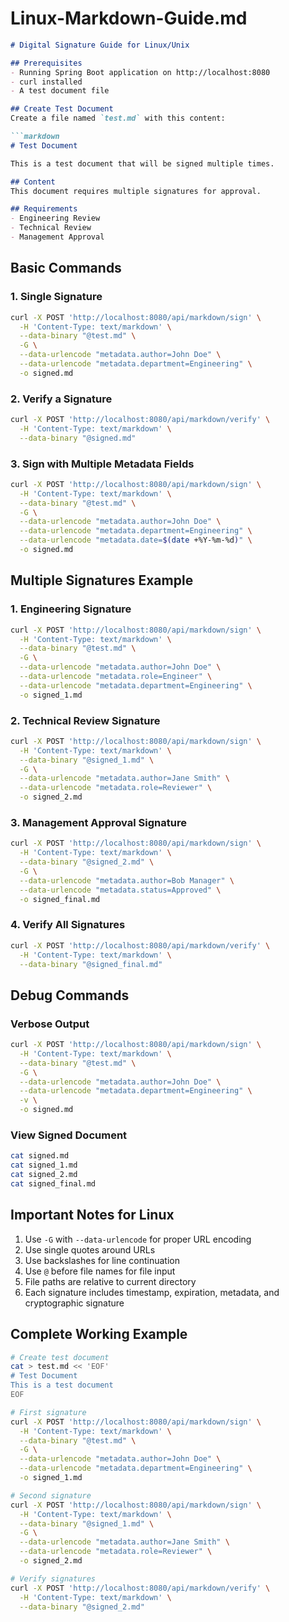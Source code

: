 # Linux-Markdown-Guide.md

```markdown
# Digital Signature Guide for Linux/Unix

## Prerequisites
- Running Spring Boot application on http://localhost:8080
- curl installed
- A test document file

## Create Test Document
Create a file named `test.md` with this content:

```markdown
# Test Document

This is a test document that will be signed multiple times.

## Content
This document requires multiple signatures for approval.

## Requirements
- Engineering Review
- Technical Review
- Management Approval
```

## Basic Commands

### 1. Single Signature
```bash
curl -X POST 'http://localhost:8080/api/markdown/sign' \
  -H 'Content-Type: text/markdown' \
  --data-binary "@test.md" \
  -G \
  --data-urlencode "metadata.author=John Doe" \
  --data-urlencode "metadata.department=Engineering" \
  -o signed.md
```

### 2. Verify a Signature
```bash
curl -X POST 'http://localhost:8080/api/markdown/verify' \
  -H 'Content-Type: text/markdown' \
  --data-binary "@signed.md"
```

### 3. Sign with Multiple Metadata Fields
```bash
curl -X POST 'http://localhost:8080/api/markdown/sign' \
  -H 'Content-Type: text/markdown' \
  --data-binary "@test.md" \
  -G \
  --data-urlencode "metadata.author=John Doe" \
  --data-urlencode "metadata.department=Engineering" \
  --data-urlencode "metadata.date=$(date +%Y-%m-%d)" \
  -o signed.md
```

## Multiple Signatures Example

### 1. Engineering Signature
```bash
curl -X POST 'http://localhost:8080/api/markdown/sign' \
  -H 'Content-Type: text/markdown' \
  --data-binary "@test.md" \
  -G \
  --data-urlencode "metadata.author=John Doe" \
  --data-urlencode "metadata.role=Engineer" \
  --data-urlencode "metadata.department=Engineering" \
  -o signed_1.md
```

### 2. Technical Review Signature
```bash
curl -X POST 'http://localhost:8080/api/markdown/sign' \
  -H 'Content-Type: text/markdown' \
  --data-binary "@signed_1.md" \
  -G \
  --data-urlencode "metadata.author=Jane Smith" \
  --data-urlencode "metadata.role=Reviewer" \
  -o signed_2.md
```

### 3. Management Approval Signature
```bash
curl -X POST 'http://localhost:8080/api/markdown/sign' \
  -H 'Content-Type: text/markdown' \
  --data-binary "@signed_2.md" \
  -G \
  --data-urlencode "metadata.author=Bob Manager" \
  --data-urlencode "metadata.status=Approved" \
  -o signed_final.md
```

### 4. Verify All Signatures
```bash
curl -X POST 'http://localhost:8080/api/markdown/verify' \
  -H 'Content-Type: text/markdown' \
  --data-binary "@signed_final.md"
```

## Debug Commands

### Verbose Output
```bash
curl -X POST 'http://localhost:8080/api/markdown/sign' \
  -H 'Content-Type: text/markdown' \
  --data-binary "@test.md" \
  -G \
  --data-urlencode "metadata.author=John Doe" \
  --data-urlencode "metadata.department=Engineering" \
  -v \
  -o signed.md
```

### View Signed Document
```bash
cat signed.md
cat signed_1.md
cat signed_2.md
cat signed_final.md
```

## Important Notes for Linux
1. Use `-G` with `--data-urlencode` for proper URL encoding
2. Use single quotes around URLs
3. Use backslashes for line continuation
4. Use `@` before file names for file input
5. File paths are relative to current directory
6. Each signature includes timestamp, expiration, metadata, and cryptographic signature

## Complete Working Example
```bash
# Create test document
cat > test.md << 'EOF'
# Test Document
This is a test document
EOF

# First signature
curl -X POST 'http://localhost:8080/api/markdown/sign' \
  -H 'Content-Type: text/markdown' \
  --data-binary "@test.md" \
  -G \
  --data-urlencode "metadata.author=John Doe" \
  --data-urlencode "metadata.department=Engineering" \
  -o signed_1.md

# Second signature
curl -X POST 'http://localhost:8080/api/markdown/sign' \
  -H 'Content-Type: text/markdown' \
  --data-binary "@signed_1.md" \
  -G \
  --data-urlencode "metadata.author=Jane Smith" \
  --data-urlencode "metadata.role=Reviewer" \
  -o signed_2.md

# Verify signatures
curl -X POST 'http://localhost:8080/api/markdown/verify' \
  -H 'Content-Type: text/markdown' \
  --data-binary "@signed_2.md"
```
```

